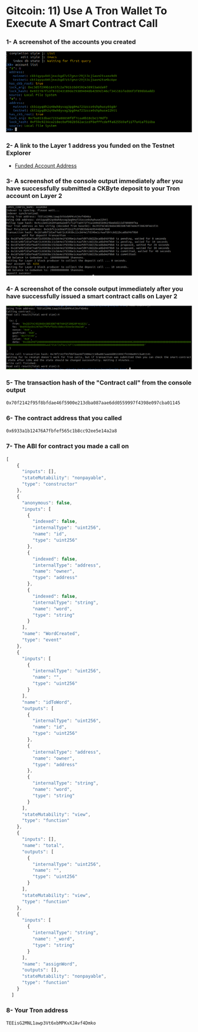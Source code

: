# Gitcoin: 11) Use A Tron Wallet To Execute A Smart Contract Call

### 1- A screenshot of the accounts you created

<img src="https://github.com/borisgang4/gitcoin-nervos/blob/master/task-11/accs.png" />

### 2- A link to the Layer 1 address you funded on the Testnet Explorer

- <a href="https://explorer.nervos.org/aggron/address/ckt1qyq8h2q48wh8yvag3pg0ma725zcce0shphuse22htl">Funded Account Address </a>

### 3- A screenshot of the console output immediately after you have successfully submitted a CKByte deposit to your Tron account on Layer 2

<img src="https://github.com/borisgang4/gitcoin-nervos/blob/master/task-11/deposit.png" />

### 4- A screenshot of the console output immediately after you have successfully issued a smart contract calls on Layer 2

<img src="https://github.com/borisgang4/gitcoin-nervos/blob/master/task-11/contract.png" />

### 5- The transaction hash of the "Contract call" from the console output

```bash
0x70f2142f95f8bfdae46f5900e213dba087aae6dd0559997f4398e097cba01145
```

### 6- The contract address that you called

```bash
0x6933a1b12476A7fbfef565c1b8cc92ee5e14a2a8
```
### 7- The ABI for contract you made a call on

```javascript
[
    {
      "inputs": [],
      "stateMutability": "nonpayable",
      "type": "constructor"
    },
    {
      "anonymous": false,
      "inputs": [
        {
          "indexed": false,
          "internalType": "uint256",
          "name": "id",
          "type": "uint256"
        },
        {
          "indexed": false,
          "internalType": "address",
          "name": "owner",
          "type": "address"
        },
        {
          "indexed": false,
          "internalType": "string",
          "name": "word",
          "type": "string"
        }
      ],
      "name": "WordCreated",
      "type": "event"
    },
    {
      "inputs": [
        {
          "internalType": "uint256",
          "name": "",
          "type": "uint256"
        }
      ],
      "name": "idToWord",
      "outputs": [
        {
          "internalType": "uint256",
          "name": "id",
          "type": "uint256"
        },
        {
          "internalType": "address",
          "name": "owner",
          "type": "address"
        },
        {
          "internalType": "string",
          "name": "word",
          "type": "string"
        }
      ],
      "stateMutability": "view",
      "type": "function"
    },
    {
      "inputs": [],
      "name": "total",
      "outputs": [
        {
          "internalType": "uint256",
          "name": "",
          "type": "uint256"
        }
      ],
      "stateMutability": "view",
      "type": "function"
    },
    {
      "inputs": [
        {
          "internalType": "string",
          "name": "_word",
          "type": "string"
        }
      ],
      "name": "assignWord",
      "outputs": [],
      "stateMutability": "nonpayable",
      "type": "function"
    }
  ]

```

### 8- Your Tron address

```bash
TEEisG2MNL1awp3Vt6xbMPKvXJAvf4Dmko
```





